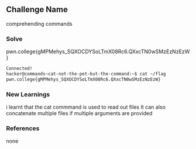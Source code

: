 ## Challenge Name
comprehending commands
### Solve
pwn.college{gMPMehys_SQXOCDYSoLTmX08Rc6.QXxcTN0wSMzEzNzEzW}

```bash
Connected!
hacker@commands~cat-not-the-pet-but-the-command:~$ cat ~/flag
pwn.college{gMPMehys_SQXOCDYSoLTmX08Rc6.QXxcTN0wSMzEzNzEzW}
```

### New Learnings
i learnt that the cat commmand is used to read out files
It can also concatenate multiple files if multiple arguments are provided

### References 
none
